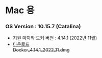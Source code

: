 # Mac 용
### OS Version : 10.15.7 (Catalina)
- 지원 마지막 도커 버전 : 4.14.1 (2022년 11월)
- [다운로드](https://desktop.docker.com/mac/main/amd64/93002/Docker.dmg)   
~~Docker_4.14.1_2022_11.dmg~~
